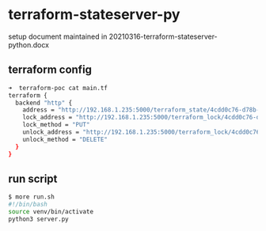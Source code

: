 # terraform-stateserver-py

setup document maintained in 20210316-terraform-stateserver-python.docx

terraform config
---
````bash
➜  terraform-poc cat main.tf 
terraform {
  backend "http" {
    address = "http://192.168.1.235:5000/terraform_state/4cdd0c76-d78b-11e9-9bea-db9cd8374f3a"
    lock_address = "http://192.168.1.235:5000/terraform_lock/4cdd0c76-d78b-11e9-9bea-db9cd8374f3a"
    lock_method = "PUT"
    unlock_address = "http://192.168.1.235:5000/terraform_lock/4cdd0c76-d78b-11e9-9bea-db9cd8374f3a"
    unlock_method = "DELETE"
  }
}
````

run script
---
```bash
$ more run.sh 
#!/bin/bash
source venv/bin/activate
python3 server.py

```
